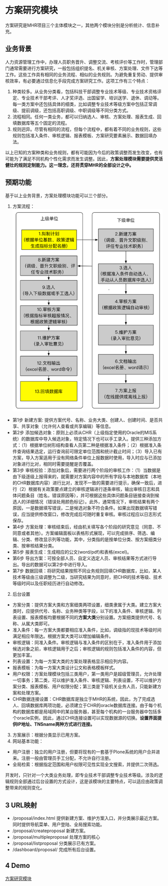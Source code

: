 # 方案研究模块
方案研究是MHR项目三个主体模块之一，其他两个模块分别是分析统计、信息补充。

## 业务背景
人力资源管理工作中，办理人员职务晋升、调整交流、考核评价等工作时，管理部门通常需要进行方案研究，一般包括组织提名、机关审核、方案处理、文件下达等工作。这些工作具有相同的业务流程、相似的业务规则。为避免重复劳动、提供审核效率，有必要通过信息化手段完成方案研究工作。这项工作有三个特点：

1. 种类较多。从业务分类看，包括科技干部调整专业技术等级、专业技术资格评定、专业技术干部考评、人才奖评选、出国留学、培训送学、退休、调动等。每一类方案中还包括具体的细类，比如调整专业技术等级方案中包括正常调级、提前调级，还包括高职调级、中职调级等不同分类方式。
2. 流程相同。任何一类业务，都可以归纳选人、审核、方案处理、报表生成、回填数据库等五个固定的流程。
3. 规则迥异。尽管有相同的流程，但每个流程中，都有着不同的业务规则，这些规则包括准入条件、审核逻辑、报表模板、方案研究要素展示、数据回填办法。

以上已知的方案种类和业务规则，都有可能因为今后的政策调整而发生改变，也有可能为了满足不同机构个性化需求而发生调整。因此，**方案处理模块需要提供灵活健壮的规则定制能力。这一理念，还将贯穿MHR的全部设计之中。**

## 预期功能
基于以上业务背景，方案处理模块功能可以三个部分。

1. 方案流程：
![img](img/科技上会方案.jpg)

  * 第1步 新建方案: 提供方案代号、名称、业务大类、创建人、创建时间、是否共享、共享对象（允许何人查看或共享编辑）等信息。
  * 第2步 添加候选对象：原则上必须从CHR（上级指定使用的Oracle的MIS系统）的数据库中导入候选对象，特定情况下也可以手工录入。提供三种添加方式：（1）根据单位树形结构查看人员第二种是根据准入条件；（2）根据准入条件查询结果选定，运行查询前可限定单位范围和统计截止时间；（3）导入已有方案，导入方案适用于没有网络条件单位上报数据时使用，导入时应与已添加对象进行比对，相同时需要提醒是否覆盖。
  * 第3步 审核校验：添加对象后，需要进行两个阶段的审核工作：（1）当数据是由下级逐级上报得来的，就需要对方案内容中的所有字段与本地数据库（本地的CHR数据库内容）进行比对，发现不一致的需要进行提示，确保一致后，进行（2）根据有关政策要点建立的审核逻辑进行逐条审核，输出审核日志和具体问题条目（姓名，错误原因等），并可根据这些具体问题条目链接查询到候选人的详细情况（错误处用颜色标记）。此外，通常情况下，审核结果有两个原因，一是数据填写错误，二是候选对象不符合条件。如果出现数据填写错误，应当提供修改窗口，修改完成后可随时重复审核。审核过程应以日志形式保存。
  * 第4步 方案处理：审核结束后，经由机关填写各个阶段的研究意见（同意、不同意或者其他）。方案编辑面板以表格形式展现，可以完成排序、筛选、编辑、分类、修改显示列等功能，其中，分类指的是按单位分类、按方案细类分类、按审核结果分类。
  * 第5步 报表生成：生成相应的公文(word/pdf)和表格(excel)。
  * 第6步 导出方案：可按全部人员、自定义选定人员、审核结果等方式进行导出。导出的数据可以第2步中进行导入。
  * 第7步 数据回填：将研究结果按照不同业务规则回填CHR数据库，比如，某人技术等级由三级调整为二级，当研究结果为同意时，把CHR的技术等级、技术等级时间以及任职经历进行自动修改。

2. 后台设置
  * 方案分类：提供方案大类和方案细类两项设置，细类隶属于大类。建立方案大类时，应提供代号、名称、业务种类等字段，以下的准入条件、审核逻辑、列表设置、报表模板均要根据不同的**方案大类**分别设置。方案细类提供代号、名称、从属大类即可。
  * 准入条件：每一方案大类都要相应准入条件，比如，调级指的现技术等级时间满足相应年限达。根据方案大类可以增加编辑条件。
  * 审核逻辑：同准入条件。审核逻辑与准入条件的区别在于，准入条件用于添加候选对象之前，审核逻辑用于之后；审核逻辑的规则包括准入条件的内容，但更加丰富。
  * 列表设置：为每一方案大类的方案处理表格显示相应列内容。
  * 报表模板：为每一方案大类设计公文和表格模板样式。
  * 用户权限：方案处理模块包括三类用户，第一类用户是超级管理员，允许处理一切事务；第二类，可以维护准入条件、审核逻辑、列表设置，不可以维护方案分类、报表模板、用户权限分配；第三类是下级机关业务人员，只能新建方案和处理方案。
  * CHR数据连接设置：CHR数据库是独立于MHR的系统，因此，为了完成选人、回填数据库两项功能，必须建立于CHR的oracle数据库连接。由于每个机构的数据库都是局域网中的某台服务器，甚至每个机构的一台服务器中包括多个oracle实例，因此，通过CHR连接设置可以实现数据源的切换。**设置界面提供IP地址、TNSname两种方式进行连接。**

3. 方案展示：根据分类显示已用方案。
4. 网站基本功能：
  * 用户注册：独立的用户注册，但要将现有的一套基于Plone系统的用户合并进来。注册一般由管理员手工分配，不允许自行注册。
  * 全局检索：根据指定范围和用户权限可见性实现全文搜索，并提供二次筛选。

开发时，只针对一个大类业务处理，即专业技术干部调整专业技术等级。涉及的逻辑规则全部通过后台设置的方式设计，这是该模块的主要特点，可以适应由政策调整带来的规则变化。


## 3 URL映射
* /proposal/index.html 提供新建方案、维护方案入口，并分类展示最近方案。同时提供导航菜单、用户登陆、全局搜索功能。
* /proposal/createproposal 新建方案。
* /proposal/multipleproposal 处理方案的核心
* /proposal/listproposal 分类展示已有方案。
* /dashboard/proposal/ 完成所有后台设置。


## 4 Demo
[方案研究模块](http://123.207.161.77/proposql/index.html)

